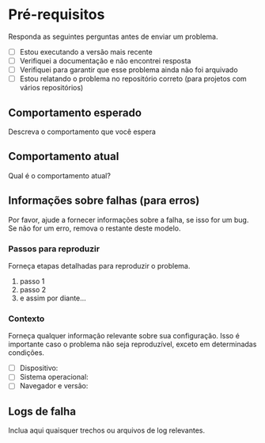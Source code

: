 # Pré-requisitos

Responda as seguintes perguntas antes de enviar um problema.

- [ ] Estou executando a versão mais recente
- [ ] Verifiquei a documentação e não encontrei resposta
- [ ] Verifiquei para garantir que esse problema ainda não foi arquivado
- [ ] Estou relatando o problema no repositório correto (para projetos com vários repositórios)

## Comportamento esperado

Descreva o comportamento que você espera

## Comportamento atual

Qual é o comportamento atual?

## Informações sobre falhas (para erros)

Por favor, ajude a fornecer informações sobre a falha, se isso for um bug. Se não for um erro, remova o restante deste modelo.

### Passos para reproduzir

Forneça etapas detalhadas para reproduzir o problema.

1. passo 1
2. passo 2
3. e assim por diante...

### Contexto

Forneça qualquer informação relevante sobre sua configuração. Isso é importante caso o problema não seja reproduzível, exceto em determinadas condições.

- [ ] Dispositivo:
- [ ] Sistema operacional:
- [ ] Navegador e versão:

## Logs de falha

Inclua aqui quaisquer trechos ou arquivos de log relevantes.
